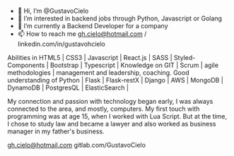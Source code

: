 - 👋 Hi, I’m @GustavoCielo
- 👀 I’m interested in backend jobs through Python, Javascript or Golang
- 🌱 I’m currently a Backend Developer for a company
- 📫 How to reach me gh.cielo@hotmail.com / linkedin.com/in/gustavohcielo

Abilities in HTML5 | CSS3 | Javascript | React.js | SASS | Styled-Components | Bootstrap | Typescript |
Knowledge on GIT | Scrum | agile methodologies | management and leadership, coaching.
Good understanding of Python | Flask | Flask-restX | Django | AWS | MongoDB | DynamoDB | PostgresQL | ElasticSearch |

My connection and passion with technology began early, I was always connected to the area, and mostly, computers.
My first touch with programming was at age 15, when I worked with Lua Script. 
But at the time, I chose to study law and became a lawyer and also worked as business manager in my father's business.

gh.cielo@hotmail.com
gitlab.com/GustavoCielo
